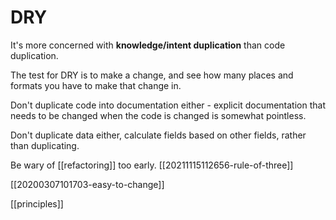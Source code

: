 # DRY

It's more concerned with **knowledge/intent duplication** than code duplication.

The test for DRY is to make a change, and see how many places and formats you have to make that change in.

Don't duplicate code into documentation either - explicit documentation that needs to be changed when the code is changed is somewhat pointless.

Don't duplicate data either, calculate fields based on other fields, rather than duplicating.

Be wary of [[refactoring]] too early. [[20211115112656-rule-of-three]]

[[20200307101703-easy-to-change]]

[[principles]]